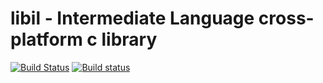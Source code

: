 # libil - Intermediate Language cross-platform c library

[![Build Status](https://travis-ci.org/uael/il.svg?branch=master)](https://travis-ci.org/uael/il)
[![Build status](https://ci.appveyor.com/api/projects/status/qxu2jgmaxoqxspw3/branch/master?svg=true)](https://ci.appveyor.com/project/uael/il/branch/master)
